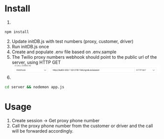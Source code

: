 # Install 
1. 
````bash
npm install
````
2. Update initDB.js with test numbers (proxy, customer, driver)
3. Run initDB.js once 
4. Create and populate .env file based on .env.sample 
5. The Twilio proxy numbers webhook should point to the public url of the server, using HTTP GET
![Screenshot](server/assets/numberwebhook.png)
6. 
````bash
cd server && nodemon app.js 
````
# Usage
1. Create session -> Get proxy phone number
2. Call the proxy phone number from the customer or driver and the call will be forwarded accordingly. 
